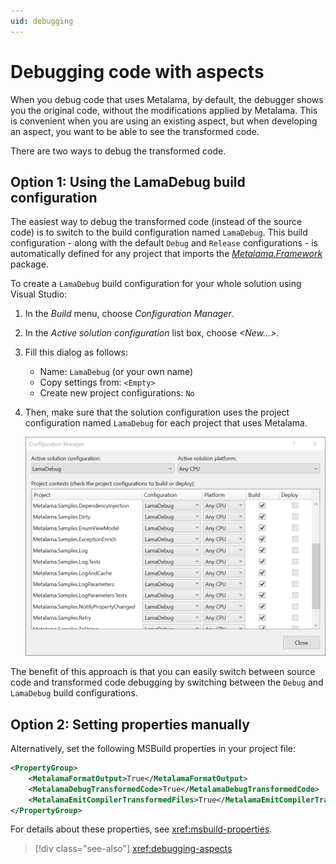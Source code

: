 ```yaml
---
uid: debugging
---
```


# Debugging code with aspects

When you debug code that uses Metalama, by default, the debugger shows you the original code, without the modifications applied by Metalama. This is convenient when you are using an existing aspect, but when developing an aspect, you want to be able to see the transformed code.

There are two ways to debug the transformed code.


## Option 1: Using the LamaDebug build configuration

The easiest way to debug the transformed code (instead of the source code) is to switch to the build configuration named `LamaDebug`. This build configuration -
along with the default `Debug` and `Release` configurations -
is automatically defined for any project that imports the [_Metalama.Framework_](https://www.nuget.org/packages/Metalama.Framework) package.

To create a `LamaDebug` build configuration for your whole solution using Visual Studio:

1. In the _Build_ menu, choose _Configuration Manager_.
2. In the _Active solution configuration_ list box, choose _\<New...>_.
3. Fill this dialog as follows:

    * Name: `LamaDebug` (or your own name)
    * Copy settings from: `<Empty>`
    * Create new project configurations: `No`

4. Then, make sure that the solution configuration uses the project configuration named `LamaDebug` for each project that uses Metalama.

    ![Screenshot](LamaDebugConfigurationManager.png)

The benefit of this approach is that you can easily switch between source code and transformed code debugging by switching between the `Debug` and `LamaDebug` build configurations.


## Option 2: Setting properties manually

Alternatively, set the following MSBuild properties in your project file:

```xml
<PropertyGroup>
    <MetalamaFormatOutput>True</MetalamaFormatOutput>
    <MetalamaDebugTransformedCode>True</MetalamaDebugTransformedCode>
    <MetalamaEmitCompilerTransformedFiles>True</MetalamaEmitCompilerTransformedFiles>
</PropertyGroup>
```

For details about these properties, see <xref:msbuild-properties>.


> [!div class="see-also"]
> <xref:debugging-aspects>

